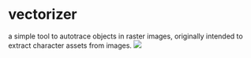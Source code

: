 # vectorizer
a simple tool to autotrace objects in raster images, originally intended to extract character assets from images.
![]("gifs/run.gif)